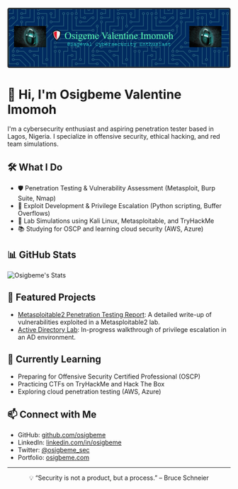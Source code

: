 ![Profile Banner](assets/github-header-banner.png)

# 👋 Hi, I'm Osigbeme Valentine Imomoh

I'm a cybersecurity enthusiast and aspiring penetration tester based in Lagos, Nigeria. I specialize in offensive security, ethical hacking, and red team simulations.

## 🛠️ What I Do
- 🛡️ Penetration Testing & Vulnerability Assessment (Metasploit, Burp Suite, Nmap)
- 🧠 Exploit Development & Privilege Escalation (Python scripting, Buffer Overflows)
- 🧪 Lab Simulations using Kali Linux, Metasploitable, and TryHackMe
- 📚 Studying for OSCP and learning cloud security (AWS, Azure)

## 📊 GitHub Stats
![Osigbeme's Stats](https://github-readme-stats.vercel.app/api?username=osigbeme&show_icons=true&theme=radical)

## 📌 Featured Projects
- [Metasploitable2 Penetration Testing Report](https://github.com/Sageval/penetration-testing-lab): A detailed write-up of vulnerabilities exploited in a Metasploitable2 lab.
- [Active Directory Lab](https://github.com/osigbeme/ad-lab): In-progress walkthrough of privilege escalation in an AD environment.

## 🚀 Currently Learning
- Preparing for Offensive Security Certified Professional (OSCP)
- Practicing CTFs on TryHackMe and Hack The Box
- Exploring cloud penetration testing (AWS, Azure)

## 📫 Connect with Me
- GitHub: [github.com/osigbeme](https://github.com/Sageval)
- LinkedIn: [linkedin.com/in/osigbeme](https://linkedin.com/in/osigbeme-imomoh)
- Twitter: [@osigbeme_sec](https://twitter.com/osigbeme_sec)
- Portfolio: [osigbeme.com](https://osigbeme.com)

---

<p align="center">💡 “Security is not a product, but a process.” – Bruce Schneier</p>
